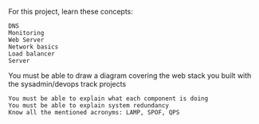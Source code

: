 For this project, learn these concepts:

    DNS
    Monitoring
    Web Server
    Network basics
    Load balancer
    Server

You must be able to draw a diagram covering the web stack you built with the sysadmin/devops track projects

    You must be able to explain what each component is doing
    You must be able to explain system redundancy
    Know all the mentioned acronyms: LAMP, SPOF, QPS


